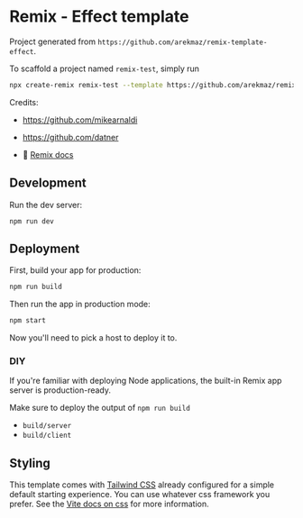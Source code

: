 # Remix - Effect template

Project generated from `https://github.com/arekmaz/remix-template-effect`.

To scaffold a project named `remix-test`, simply run

```bash
npx create-remix remix-test --template https://github.com/arekmaz/remix-template-effect
```

Credits:

- https://github.com/mikearnaldi
- https://github.com/datner

- 📖 [Remix docs](https://remix.run/docs)

## Development

Run the dev server:

```shellscript
npm run dev
```

## Deployment

First, build your app for production:

```sh
npm run build
```

Then run the app in production mode:

```sh
npm start
```

Now you'll need to pick a host to deploy it to.

### DIY

If you're familiar with deploying Node applications, the built-in Remix app server is production-ready.

Make sure to deploy the output of `npm run build`

- `build/server`
- `build/client`

## Styling

This template comes with [Tailwind CSS](https://tailwindcss.com/) already configured for a simple default starting experience. You can use whatever css framework you prefer. See the [Vite docs on css](https://vitejs.dev/guide/features.html#css) for more information.
